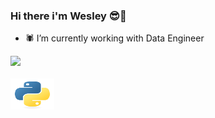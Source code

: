 ### Hi there i'm Wesley 😎👋
- 🕷️ I’m currently working with Data Engineer
<div align="left">
  <a href="https://github.com/wesleyolvr">
  <img height="180em" src="https://github-readme-stats.vercel.app/api/top-langs/?username=wesleyolvr&layout=compact&langs_count=7&theme=panda"/>
</div>
<div style="display: inline_block"><br>
  <img align="center" alt="Wesley-Python" height="50" width="70" src="https://raw.githubusercontent.com/devicons/devicon/master/icons/python/python-original.svg">
</div>
<!--
**wesleyolvr/wesleyolvr** is a ✨ _special_ ✨ repository because its `README.md` (this file) appears on your GitHub profile.
-->
